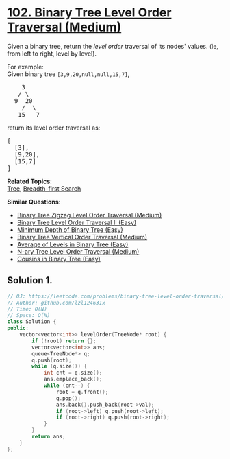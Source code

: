 # [102. Binary Tree Level Order Traversal (Medium)](https://leetcode.com/problems/binary-tree-level-order-traversal/)

<p>Given a binary tree, return the <i>level order</i> traversal of its nodes' values. (ie, from left to right, level by level).</p>

<p>
For example:<br>
Given binary tree <code>[3,9,20,null,null,15,7]</code>,<br>
</p><pre>    3
   / \
  9  20
    /  \
   15   7
</pre>
<p></p>
<p>
return its level order traversal as:<br>
</p><pre>[
  [3],
  [9,20],
  [15,7]
]
</pre>
<p></p>

**Related Topics**:  
[Tree](https://leetcode.com/tag/tree/), [Breadth-first Search](https://leetcode.com/tag/breadth-first-search/)

**Similar Questions**:
* [Binary Tree Zigzag Level Order Traversal (Medium)](https://leetcode.com/problems/binary-tree-zigzag-level-order-traversal/)
* [Binary Tree Level Order Traversal II (Easy)](https://leetcode.com/problems/binary-tree-level-order-traversal-ii/)
* [Minimum Depth of Binary Tree (Easy)](https://leetcode.com/problems/minimum-depth-of-binary-tree/)
* [Binary Tree Vertical Order Traversal (Medium)](https://leetcode.com/problems/binary-tree-vertical-order-traversal/)
* [Average of Levels in Binary Tree (Easy)](https://leetcode.com/problems/average-of-levels-in-binary-tree/)
* [N-ary Tree Level Order Traversal (Medium)](https://leetcode.com/problems/n-ary-tree-level-order-traversal/)
* [Cousins in Binary Tree (Easy)](https://leetcode.com/problems/cousins-in-binary-tree/)

## Solution 1.

```cpp
// OJ: https://leetcode.com/problems/binary-tree-level-order-traversal/
// Author: github.com/lzl124631x
// Time: O(N)
// Space: O(N)
class Solution {
public:
    vector<vector<int>> levelOrder(TreeNode* root) {
        if (!root) return {};
        vector<vector<int>> ans;
        queue<TreeNode*> q;
        q.push(root);
        while (q.size()) {
            int cnt = q.size();
            ans.emplace_back();
            while (cnt--) {
                root = q.front();
                q.pop();
                ans.back().push_back(root->val);
                if (root->left) q.push(root->left);
                if (root->right) q.push(root->right);
            }
        }
        return ans;
    }
};
```